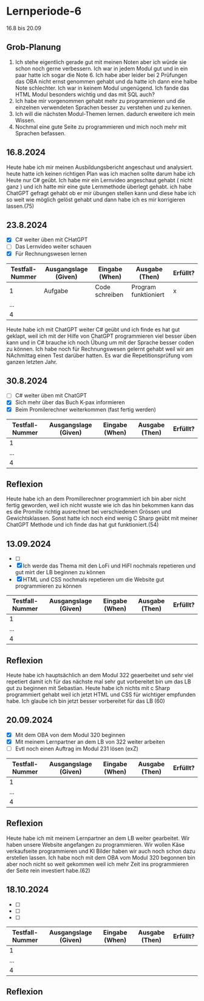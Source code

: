 
# Lernperiode-6

16.8 bis 20.09

## Grob-Planung

1. Ich stehe eigentlich gerade gut mit meinen Noten aber ich würde sie schon noch gerne verbessern. Ich war in jedem Modul gut und in ein paar hatte ich sogar die Note 6. Ich habe aber leider bei 2 Prüfungen das OBA nicht ernst genommen gehabt und da hatte ich dann eine halbe Note schlechter. Ich war in keinem Modul ungenügend. Ich fande das HTML Modul besonders wichtig und das mit SQL auch?
2. Ich habe mir vorgenommen gehabt mehr zu programmieren und die einzelnen verwendeten Sprachen besser zu verstehen und zu kennen.
3. Ich will die nächsten Modul-Themen lernen. dadurch erweitere ich mein Wissen.
4. Nochmal eine gute Seite zu programmieren und mich noch mehr mit Sprachen befassen.

## 16.8.2024

Heute habe ich mir meinen Ausbildungsbericht angeschaut und analysiert. heute hatte ich keinen richtigen Plan was ich machen sollte darum habe ich Heute nur C# geübt. Ich habe mir ein Lernvideo angeschaut gehabt ( nicht ganz ) und ich hatte mir eine gute Lernmethode überlegt gehabt. ich habe ChatGPT gefragt gehabt ob er mir übungen stellen kann und diese habe ich so weit wie möglich gelöst gehabt und dann habe ich es mir korrigieren lassen.(75)

## 23.8.2024

- [x] C# weiter üben mit CHatGPT
- [ ] Das Lernvideo weiter schauen
- [x] Für Rechnungswesen lernen

| Testfall-Nummer | Ausgangslage (Given) | Eingabe (When) | Ausgabe (Then) | Erfüllt? |
| --------------- | -------------------- | -------------- | -------------- | -------- |
| 1               |  Aufgabe             | Code schreiben |   Program funktioniert |   x       |
| ...             |                      |                |                |          |
| 4               |                      |                |                |          |

Heute habe ich mit ChatGPT weiter C# geübt und ich finde es hat gut geklapt, weil ich mit der Hilfe von ChatGPT programmieren viel besser üben kann und in C# brauche ich noch Übung um mit der Sprache besser coden zu können. Ich habe noch für Rechnungswesen gelernt gehabt weil wir am NAchmittag einen Test darüber hatten. Es war die Repetitionsprüfung vom ganzen letzten Jahr.


## 30.8.2024

- [ ] C# weiter üben mit ChatGPT
- [x] Sich mehr über das Buch K-pax informieren
- [x] Beim Promilerechner weiterkommen (fast fertig werden)

| Testfall-Nummer | Ausgangslage (Given) | Eingabe (When) | Ausgabe (Then) | Erfüllt? |
| --------------- | -------------------- | -------------- | -------------- | -------- |
| 1               |                      |                |                |          |
| ...             |                      |                |                |          |
| 4               |                      |                |                |          |


## Reflexion

Heute habe ich an dem Promillerechner programmiert ich bin aber nicht fertig geworden, weil ich nicht wusste wie ich das hin bekommen kann das es die Promille richtig ausrechnet bei verschiedenen Grössen und Gewichtsklassen. Sonst hatte ich noch eind wenig C Sharp geübt mit meiner ChatGPT Methode und ich finde das hat gut funktioniert.(54)


## 13.09.2024


- [ ] 
- [x] Ich werde das Thema mit den LoFi und HiFI nochmals repetieren und gut mirt der LB beginnen zu können
- [x] HTML und CSS nochmals repetieren um die Website gut programmieren zu können

| Testfall-Nummer | Ausgangslage (Given) | Eingabe (When) | Ausgabe (Then) | Erfüllt? |
| --------------- | -------------------- | -------------- | -------------- | -------- |
| 1               |                      |                |                |          |
| ...             |                      |                |                |          |
| 4               |                      |                |                |          |


## Reflexion
Heute habe ich hauptsächlich an dem Modul 322 geaerbeitet und sehr viel repetiert damit ich für das nächste mal sehr gut vorbereitet bin um das LB gut zu beginnen mit Sebastian. Heute habe ich nichts mit c Sharp programmiert gehabt weil ich jetzt HTML und CSS für wichtiger empfunden habe. Ich glaube ich bin jetzt besser vorbereitet für das LB (60)


## 20.09.2024


- [x] Mit dem OBA von dem Modul 320 beginnen
- [x] Mit meinem Lernpartner an dem LB von 322 weiter arbeiten
- [ ] Evtl noch einen Auftrag im Modul 231 lösen (exZ)

| Testfall-Nummer | Ausgangslage (Given) | Eingabe (When) | Ausgabe (Then) | Erfüllt? |
| --------------- | -------------------- | -------------- | -------------- | -------- |
| 1               |                      |                |                |          |
| ...             |                      |                |                |          |
| 4               |                      |                |                |          |


## Reflexion
Heute habe ich mit meinem Lernpartner an dem LB weiter gearbeitet. Wir haben unsere Website angefangen zu programmieren. Wir wollen Käse verkaufseite programmieren und KI Bilder haben wir auch noch schon dazu erstellen lassen. Ich habe noch mit dem OBA vom Modul 320 begonnen bin aber noch nicht so weit gekommen weil ich mehr Zeit ins programmieren der Seite rein investiert habe.(62)

## 18.10.2024


- [ ]
- [ ]
- [ ]

| Testfall-Nummer | Ausgangslage (Given) | Eingabe (When) | Ausgabe (Then) | Erfüllt? |
| --------------- | -------------------- | -------------- | -------------- | -------- |
| 1               |                      |                |                |          |
| ...             |                      |                |                |          |
| 4               |                      |                |                |          |


## Reflexion

